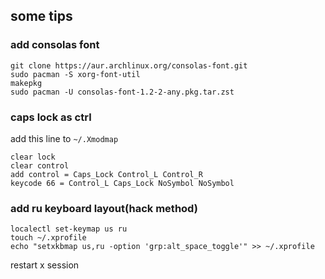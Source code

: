 ## some tips
### add consolas font
```
git clone https://aur.archlinux.org/consolas-font.git
sudo pacman -S xorg-font-util
makepkg
sudo pacman -U consolas-font-1.2-2-any.pkg.tar.zst
```
### caps lock as ctrl
add this line to `~/.Xmodmap`
```
clear lock
clear control
add control = Caps_Lock Control_L Control_R
keycode 66 = Control_L Caps_Lock NoSymbol NoSymbol
```                                                                                                                                           

### add ru keyboard layout(hack method)
```
localectl set-keymap us ru
touch ~/.xprofile
echo "setxkbmap us,ru -option 'grp:alt_space_toggle'" >> ~/.xprofile
```
restart x session
